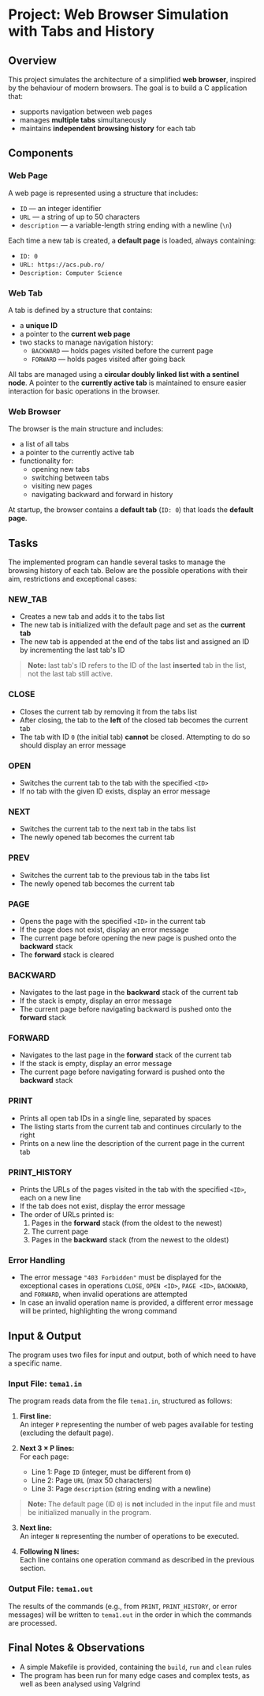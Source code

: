 # Project: Web Browser Simulation with Tabs and History

## Overview

This project simulates the architecture of a simplified **web browser**, inspired by the behaviour of modern browsers. The goal is to build a C application that:
- supports navigation between web pages
- manages **multiple tabs** simultaneously
- maintains **independent browsing history** for each tab

## Components

### Web Page

A web page is represented using a structure that includes:
- `ID` — an integer identifier
- `URL` — a string of up to 50 characters
- `description` — a variable-length string ending with a newline (`\n`)

Each time a new tab is created, a **default page** is loaded, always containing:
- `ID: 0`
- `URL: https://acs.pub.ro/`
- `Description: Computer Science`

### Web Tab

A tab is defined by a structure that contains:
- a **unique ID**
- a pointer to the **current web page**
- two stacks to manage navigation history:
  - `BACKWARD` — holds pages visited before the current page
  - `FORWARD` — holds pages visited after going back

All tabs are managed using a **circular doubly linked list with a sentinel node**. A pointer to the **currently active tab** is maintained to ensure easier interaction for basic operations in the browser.

### Web Browser

The browser is the main structure and includes:
- a list of all tabs
- a pointer to the currently active tab
- functionality for:
  - opening new tabs
  - switching between tabs
  - visiting new pages
  - navigating backward and forward in history

At startup, the browser contains a **default tab** (`ID: 0`) that loads the **default page**.

## Tasks

The implemented program can handle several tasks to manage the browsing history of each tab.
Below are the possible operations with their aim, restrictions and exceptional cases:

### NEW_TAB
- Creates a new tab and adds it to the tabs list
- The new tab is initialized with the default page and set as the **current tab**
- The new tab is appended at the end of the tabs list and assigned an ID by incrementing the last tab's ID

> **Note:** last tab's ID refers to the ID of the last **inserted** tab in the list, not the last tab still active.

### CLOSE
- Closes the current tab by removing it from the tabs list
- After closing, the tab to the **left** of the closed tab becomes the current tab
- The tab with ID `0` (the initial tab) **cannot** be closed. Attempting to do so should display an error message

### OPEN <ID>
- Switches the current tab to the tab with the specified `<ID>`
- If no tab with the given ID exists, display an error message

### NEXT
- Switches the current tab to the next tab in the tabs list
- The newly opened tab becomes the current tab

### PREV
- Switches the current tab to the previous tab in the tabs list
- The newly opened tab becomes the current tab

### PAGE <ID>
- Opens the page with the specified `<ID>` in the current tab
- If the page does not exist, display an error message
- The current page before opening the new page is pushed onto the **backward** stack
- The **forward** stack is cleared

### BACKWARD
- Navigates to the last page in the **backward** stack of the current tab
- If the stack is empty, display an error message
- The current page before navigating backward is pushed onto the **forward** stack

### FORWARD
- Navigates to the last page in the **forward** stack of the current tab
- If the stack is empty, display an error message
- The current page before navigating forward is pushed onto the **backward** stack

### PRINT
- Prints all open tab IDs in a single line, separated by spaces
- The listing starts from the current tab and continues circularly to the right
- Prints on a new line the description of the current page in the current tab

### PRINT_HISTORY <ID>
- Prints the URLs of the pages visited in the tab with the specified `<ID>`, each on a new line
- If the tab does not exist, display the error message
- The order of URLs printed is:
  1. Pages in the **forward** stack (from the oldest to the newest)
  2. The current page
  3. Pages in the **backward** stack (from the newest to the oldest)

### Error Handling

- The error message `"403 Forbidden"` must be displayed for the exceptional cases in operations
`CLOSE`, `OPEN <ID>`, `PAGE <ID>`, `BACKWARD`, and `FORWARD`, when invalid operations are attempted
- In case an invalid operation name is provided, a different error message will be printed, highlighting the wrong command

## Input & Output

The program uses two files for input and output, both of which need to have a specific name.

### Input File: `tema1.in`

The program reads data from the file `tema1.in`, structured as follows:

1. **First line:**  
   An integer `P` representing the number of web pages available for testing (excluding the default page).

2. **Next 3 × P lines:**  
   For each page:
   - Line 1: Page `ID` (integer, must be different from `0`)
   - Line 2: Page `URL` (max 50 characters)
   - Line 3: Page `description` (string ending with a newline)

> **Note:** The default page (ID `0`) is **not** included in the input file and must be initialized manually in the program.

3. **Next line:**  
   An integer `N` representing the number of operations to be executed.

4. **Following N lines:**  
   Each line contains one operation command as described in the previous section.

### Output File: `tema1.out`

The results of the commands (e.g., from `PRINT`, `PRINT_HISTORY`, or error messages) will be written to `tema1.out` in the order in which the commands are processed.

## Final Notes & Observations

- A simple Makefile is provided, containing the `build`, `run` and `clean` rules
- The program has been run for many edge cases and complex tests, as well as been analysed using Valgrind
